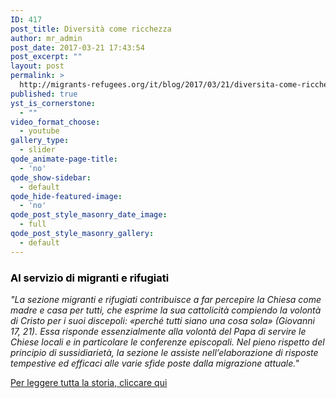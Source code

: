 ```yaml
---
ID: 417
post_title: Diversità come ricchezza
author: mr_admin
post_date: 2017-03-21 17:43:54
post_excerpt: ""
layout: post
permalink: >
  http://migrants-refugees.org/it/blog/2017/03/21/diversita-come-ricchezza/
published: true
yst_is_cornerstone:
  - ""
video_format_choose:
  - youtube
gallery_type:
  - slider
qode_animate-page-title:
  - 'no'
qode_show-sidebar:
  - default
qode_hide-featured-image:
  - 'no'
qode_post_style_masonry_date_image:
  - full
qode_post_style_masonry_gallery:
  - default
---
```

<h3><span style="color: #000000;">Al servizio di migranti e rifugiati</span></h3>
<em>"La sezione migranti e rifugiati contribuisce a far percepire la Chiesa come madre e casa per tutti, che esprime la sua cattolicità compiendo la volontà di Cristo per i suoi discepoli: «perché tutti siano una cosa sola» (Giovanni 17, 21). Essa risponde essenzialmente alla volontà del Papa di servire le Chiese locali e in particolare le conferenze episcopali. Nel pieno rispetto del principio di sussidiarietà, la sezione le assiste nell’elaborazione di risposte tempestive ed efficaci alle varie sfide poste dalla migrazione attuale."</em>

<a href="http://www.osservatoreromano.va/it/news/diversita-come-ricchezza-ital" target="_blank" rel="noopener noreferrer">Per leggere tutta la storia, cliccare qui</a>